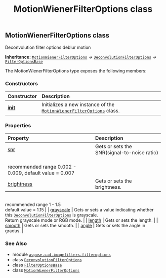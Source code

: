﻿---
title: MotionWienerFilterOptions class
second_title: Aspose.CAD for Python via .NET API References
description: 
type: docs
weight: 60
url: /python-net/aspose.cad.imagefilters.filteroptions/motionwienerfilteroptions/
is_root: false
---

## MotionWienerFilterOptions class

Deconvolution filter options
deblur motion



**Inheritance:** [`MotionWienerFilterOptions`](/cad/python-net/aspose.cad.imagefilters.filteroptions/motionwienerfilteroptions) → 
[`DeconvolutionFilterOptions`](/cad/python-net/aspose.cad.imagefilters.filteroptions/deconvolutionfilteroptions) → 
[`FilterOptionsBase`](/cad/python-net/aspose.cad.imagefilters.filteroptions/filteroptionsbase)



The MotionWienerFilterOptions type exposes the following members:

### Constructors
| Constructor | Description |
| :- | :- |
| [__init__](/cad/python-net/aspose.cad.imagefilters.filteroptions/motionwienerfilteroptions/__init__/#int-float-float) | Initializes a new instance of the [`MotionWienerFilterOptions`](/cad/python-net/aspose.cad.imagefilters.filteroptions/motionwienerfilteroptions) class. |


### Properties
| Property | Description |
| :- | :- |
| [snr](/cad/python-net/aspose.cad.imagefilters.filteroptions/motionwienerfilteroptions/snr) | Gets or sets the SNR(signal-to-noise ratio)<br/>recommended range 0.002 - 0.009, default value = 0.007 |
| [brightness](/cad/python-net/aspose.cad.imagefilters.filteroptions/motionwienerfilteroptions/brightness) | Gets or sets the brightness.<br/>recommended range 1 - 1.5<br/>default value = 1.15 |
| [grayscale](/cad/python-net/aspose.cad.imagefilters.filteroptions/motionwienerfilteroptions/grayscale) | Gets or sets a value indicating whether this [`DeconvolutionFilterOptions`](/cad/python-net/aspose.cad.imagefilters.filteroptions/deconvolutionfilteroptions) is grayscale.<br/>Return grayscale mode or RGB mode. |
| [length](/cad/python-net/aspose.cad.imagefilters.filteroptions/motionwienerfilteroptions/length) | Gets or sets the length. |
| [smooth](/cad/python-net/aspose.cad.imagefilters.filteroptions/motionwienerfilteroptions/smooth) | Gets or sets the smooth. |
| [angle](/cad/python-net/aspose.cad.imagefilters.filteroptions/motionwienerfilteroptions/angle) | Gets or sets the angle in gradus. |



### See Also
* module [`aspose.cad.imagefilters.filteroptions`](..)
* class [`DeconvolutionFilterOptions`](/cad/python-net/aspose.cad.imagefilters.filteroptions/deconvolutionfilteroptions)
* class [`FilterOptionsBase`](/cad/python-net/aspose.cad.imagefilters.filteroptions/filteroptionsbase)
* class [`MotionWienerFilterOptions`](/cad/python-net/aspose.cad.imagefilters.filteroptions/motionwienerfilteroptions)
